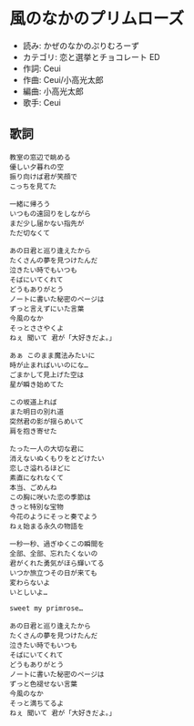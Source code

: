 風のなかのプリムローズ
=======================

- 読み: かぜのなかのぷりむろーず
- カテゴリ: 恋と選挙とチョコレート ED
- 作詞: Ceui
- 作曲: Ceui/小高光太郎
- 編曲: 小高光太郎
- 歌手: Ceui


歌詞
-----

    教室の窓辺で眺める
    優しい夕暮れの空
    振り向けば君が笑顔で
    こっちを見てた

    一緒に帰ろう
    いつもの遠回りをしながら
    まだ少し届かない指先が
    ただ切なくて

    あの日君と巡り逢えたから
    たくさんの夢を見つけたんだ
    泣きたい時でもいつも
    そばにいてくれて
    どうもありがとう
    ノートに書いた秘密のページは
    ずっと言えずにいた言葉
    今風のなか
    そっとささやくよ
    ねぇ 聞いて 君が「大好きだよ。」

    あぁ このまま魔法みたいに
    時が止まればいいのにな…
    ごまかして見上げた空は
    星が瞬き始めてた

    この坂道上れば
    また明日の別れ道
    突然君の影が揺らめいて
    肩を抱き寄せた

    たった一人の大切な君に
    消えないぬくもりをとどけたい
    恋しさ溢れるほどに
    素直になれなくて
    本当、ごめんね
    この胸に咲いた恋の季節は
    きっと特別な宝物
    今花のようにそっと奏でよう
    ねぇ始まる永久の物語を

    一秒一秒、過ぎゆくこの瞬間を
    全部、全部、忘れたくないの
    君がくれた勇気がほら輝いてる
    いつか旅立つその日が来ても
    変わらないよ
    いとしいよ…

    sweet my primrose…

    あの日君と巡り逢えたから
    たくさんの夢を見つけたんだ
    泣きたい時でもいつも
    そばにいてくれて
    どうもありがとう
    ノートに書いた秘密のページは
    ずっと色褪せない言葉
    今風のなか
    そっと満ちてるよ
    ねぇ 聞いて 君が「大好きだよ。」

